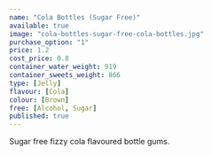 ```yaml
---
name: "Cola Bottles (Sugar Free)"
available: true
image: "cola-bottles-sugar-free-cola-bottles.jpg"
purchase_option: "1"
price: 1.2
cost_price: 0.8
container_water_weight: 919
container_sweets_weight: 866
type: [Jelly]
flavour: [Cola]
colour: [Brown]
free: [Alcohol, Sugar]
published: true
---
```

Sugar free fizzy cola flavoured bottle gums.